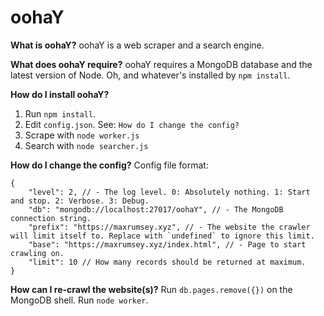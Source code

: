 # oohaY

**What is oohaY?**
oohaY is a web scraper and a search engine.

**What does oohaY require?**
oohaY requires a MongoDB database and the latest version of Node. Oh, and whatever's installed by `npm install`.

**How do I install oohaY?**
1. Run `npm install`.
2. Edit `config.json`. See: `How do I change the config?`
3. Scrape with `node worker.js`
4. Search with `node searcher.js`

**How do I change the config?**
Config file format:
```
{
	"level": 2, // - The log level. 0: Absolutely nothing. 1: Start and stop. 2: Verbose. 3: Debug.
	"db": "mongodb://localhost:27017/oohaY", // - The MongoDB connection string. 
	"prefix": "https://maxrumsey.xyz", // - The website the crawler will limit itself to. Replace with `undefined` to ignore this limit.
	"base": "https://maxrumsey.xyz/index.html", // - Page to start crawling on.
	"limit": 10 // How many records should be returned at maximum.
}
```

**How can I re-crawl the website(s)?**
Run `db.pages.remove({})` on the MongoDB shell. Run `node worker`.
